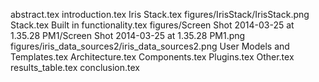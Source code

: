 abstract.tex
introduction.tex
Iris Stack.tex
figures/IrisStack/IrisStack.png
Stack.tex
Built in functionality.tex
figures/Screen Shot 2014-03-25 at 1.35.28 PM1/Screen Shot 2014-03-25 at 1.35.28 PM1.png
figures/iris_data_sources2/iris_data_sources2.png
User Models and Templates.tex
Architecture.tex
Components.tex
Plugins.tex
Other.tex
results_table.tex
conclusion.tex
